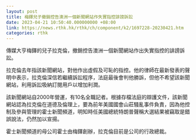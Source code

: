 ```yaml
---
layout: post
title: 梅鐸兒子撤銷控告澳洲一個新聞網站作失實指控誹謗訴訟
date: 2023-04-21 10:50:40.000000000 +08:00
link: https://news.rthk.hk/rthk/ch/component/k2/1697228-20230421.htm
categories: rthk
---
```


傳媒大亨梅鐸的兒子拉克倫，撤銷控告澳洲一個新聞網站作出失實指控的誹謗訴訟。

拉克倫去年指該新聞網站，對他作出虛假及可恥的指控。他的律師在最新發表的聲明中表示，拉克倫深信若繼續訴訟程序，法庭最後會判他勝訴，但他不希望該新聞網站，利用訴訟吸納訂閱用戶以增加利潤。

該新聞網站自2000年營運，有10名全職記者。根據存檔法庭的辯護文件，該新聞網站認為拉克倫在道德及倫理上，要為前年美國國會山莊騷亂事件負責，因為他控制及參與管理的霍士新聞頻道，明知時任美國總統特朗普聲稱大選結果被竊取是錯誤說法，仍然加以宣揚。

霍士新聞頻道的母公司霍士由梅鐸創辦，拉克倫目前是公司的行政總裁。
